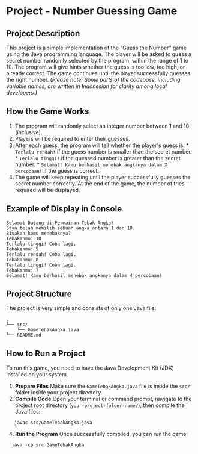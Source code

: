 # Project - Number Guessing Game
## Project Description
   This project is a simple implementation of the “Guess the Number” game using the Java programming language. The player will be asked to guess a secret number randomly selected by the program, within the range of 1 to 10. The program will give hints whether the guess is too low, too high, or already correct. The game continues until the player successfully guesses the right number.
*(Please note: Some parts of the codebase, including variable names, are written in Indonesian for clarity among local developers.)*
## How the Game Works
   1.	The program will randomly select an integer number between 1 and 10 (inclusive). 
   2.	Players will be required to enter their guesses. 
   3.	After each guess, the program will tell whether the player's guess is: 
      * `Terlalu rendah!` if the guess number is smaller than the secret number. 
      * `Terlalu tinggi!` if the guessed number is greater than the secret number. 
      * `Selamat! Kamu berhasil menebak angkanya dalam X percobaan!` if the guess is correct. 
   4.	The game will keep repeating until the player successfully guesses the secret number correctly. At the end of the game, the number of tries required will be displayed.
## Example of Display in Console
```
Selamat Datang di Permainan Tebak Angka!
Saya telah memilih sebuah angka antara 1 dan 10.
Bisakah kamu menebaknya?
Tebakanmu: 10
Terlalu tinggi! Coba lagi.
Tebakanmu: 5
Terlalu rendah! Coba lagi.
Tebakanmu: 8
Terlalu tinggi! Coba lagi.
Tebakanmu: 7
Selamat! Kamu berhasil menebak angkanya dalam 4 percobaan!
```
## Project Structure
The project is very simple and consists of only one Java file:
```
. 
└── src/ 
    └── GameTebakAngka.java 	
└── README.md
```
## How to Run a Project
To run this game, you need to have the Java Development Kit (JDK) installed on your system.
   1.	**Prepare Files**
      Make sure the `GameTebakAngka.java` file is inside the `src/` folder inside your project directory.
   2.	**Compile Code**
      Open your terminal or command prompt, navigate to the project root directory (`your-project-folder-name/`), then compile the Java files:
     	
 	   javac src/GameTebakAngka.java
      
   4.	**Run the Program**
      Once successfully compiled, you can run the game:
     	
      java -cp src GameTebakAngka

